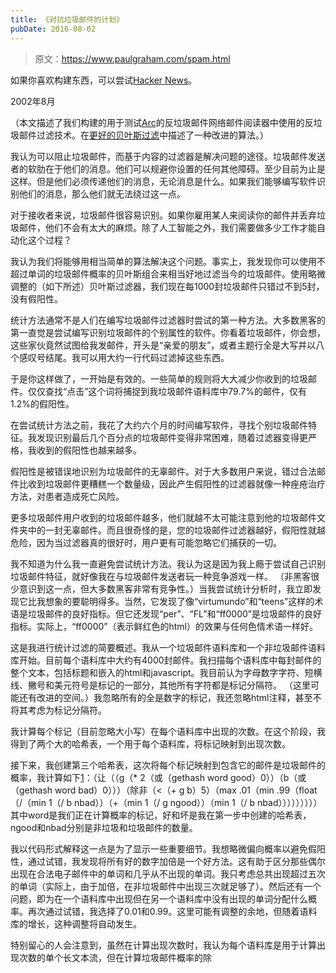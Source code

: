 ```yaml
---
title: 《对抗垃圾邮件的计划》
pubDate: 2016-08-02
---
```


> 原文：https://www.paulgraham.com/spam.html 

            
如果你喜欢构建东西，可以尝试[Hacker News](http://news.ycombinator.com)。

2002年8月

（本文描述了我们构建的用于测试[Arc](arc.html)的反垃圾邮件网络邮件阅读器中使用的反垃圾邮件过滤技术。在[更好的贝叶斯过滤](better.html)中描述了一种改进的算法。）

我认为可以阻止垃圾邮件，而基于内容的过滤器是解决问题的途径。垃圾邮件发送者的软肋在于他们的消息。他们可以规避你设置的任何其他障碍。至少目前为止是这样。但是他们必须传递他们的消息，无论消息是什么。如果我们能够编写软件识别他们的消息，那么他们就无法绕过这一点。

对于接收者来说，垃圾邮件很容易识别。如果你雇用某人来阅读你的邮件并丢弃垃圾邮件，他们不会有太大的麻烦。除了人工智能之外，我们需要做多少工作才能自动化这个过程？

我认为我们将能够用相当简单的算法解决这个问题。事实上，我发现你可以使用不超过单词的垃圾邮件概率的贝叶斯组合来相当好地过滤当今的垃圾邮件。使用略微调整的（如下所述）贝叶斯过滤器，我们现在每1000封垃圾邮件只错过不到5封，没有假阳性。

统计方法通常不是人们在编写垃圾邮件过滤器时尝试的第一种方法。大多数黑客的第一直觉是尝试编写识别垃圾邮件的个别属性的软件。你看着垃圾邮件，你会想，这些家伙竟然试图给我发邮件，开头是“亲爱的朋友”，或者主题行全是大写并以八个感叹号结尾。我可以用大约一行代码过滤掉这些东西。

于是你这样做了，一开始是有效的。一些简单的规则将大大减少你收到的垃圾邮件。仅仅查找“点击”这个词将捕捉到我垃圾邮件语料库中79.7%的邮件，仅有1.2%的假阳性。

在尝试统计方法之前，我花了大约六个月的时间编写软件，寻找个别垃圾邮件特征。我发现识别最后几个百分点的垃圾邮件变得非常困难，随着过滤器变得更严格，我收到的假阳性也越来越多。

假阳性是被错误地识别为垃圾邮件的无辜邮件。对于大多数用户来说，错过合法邮件比收到垃圾邮件更糟糕一个数量级，因此产生假阳性的过滤器就像一种痤疮治疗方法，对患者造成死亡风险。

更多垃圾邮件用户收到的垃圾邮件越多，他们就越不太可能注意到他的垃圾邮件文件夹中的一封无辜邮件。而且很奇怪的是，您的垃圾邮件过滤器越好，假阳性就越危险，因为当过滤器真的很好时，用户更有可能忽略它们捕获的一切。

我不知道为什么我一直避免尝试统计方法。我认为这是因为我上瘾于尝试自己识别垃圾邮件特征，就好像我在与垃圾邮件发送者玩一种竞争游戏一样。 （非黑客很少意识到这一点，但大多数黑客非常有竞争性。）当我尝试统计分析时，我立即发现它比我想象的要聪明得多。当然，它发现了像“virtumundo”和“teens”这样的术语是垃圾邮件的良好指标。但它还发现“per”、“FL”和“ff0000”是垃圾邮件的良好指标。实际上，“ff0000”（表示鲜红色的html）的效果与任何色情术语一样好。

这是我进行统计过滤的简要概述。我从一个垃圾邮件语料库和一个非垃圾邮件语料库开始。目前每个语料库中大约有4000封邮件。我扫描每个语料库中每封邮件的整个文本，包括标题和嵌入的html和javascript。我目前认为字母数字字符、短横线、撇号和美元符号是标记的一部分，其他所有字符都是标记分隔符。 （这里可能还有改进的空间。）我忽略所有的全是数字的标记，我还忽略html注释，甚至不将其考虑为标记分隔符。

我计算每个标记（目前忽略大小写）在每个语料库中出现的次数。在这个阶段，我得到了两个大的哈希表，一个用于每个语料库，将标记映射到出现次数。

接下来，我创建第三个哈希表，这次将每个标记映射到包含它的邮件是垃圾邮件的概率，我计算如下[1](#《对抗垃圾邮件的计划》_note1)：（让（（g（* 2（或（gethash word good）0））（b（或（gethash word bad）0）））（除非（<（+ g b）5）（max .01（min .99（float（/（min 1（/ b nbad））（+（min 1（/ g ngood））（min 1（/ b nbad）））））））））其中word是我们正在计算概率的标记，好和坏是我在第一步中创建的哈希表，ngood和nbad分别是非垃圾和垃圾邮件的数量。

我以代码形式解释这一点是为了显示一些重要细节。我想略微偏向概率以避免假阳性，通过试错，我发现将所有好的数字加倍是一个好方法。这有助于区分那些偶尔出现在合法电子邮件中的单词和几乎从不出现的单词。我只考虑总共出现超过五次的单词（实际上，由于加倍，在非垃圾邮件中出现三次就足够了）。然后还有一个问题，即为在一个语料库中出现但在另一个语料库中没有出现的单词分配什么概率。再次通过试错，我选择了0.01和0.99。这里可能有调整的余地，但随着语料库的增长，这种调整将自动发生。

特别留心的人会注意到，虽然在计算出现次数时，我认为每个语料库是用于计算出现次数的单个长文本流，但在计算垃圾邮件概率的除